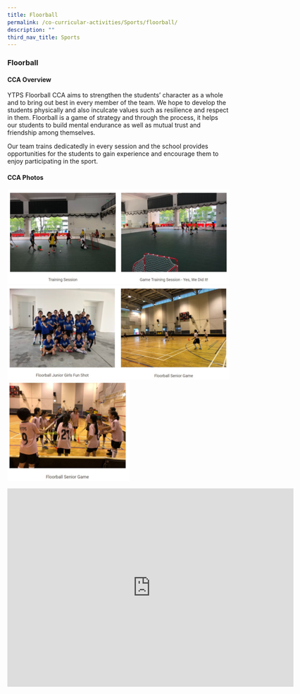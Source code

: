 ```yaml
---
title: Floorball
permalink: /co-curricular-activities/Sports/floorball/
description: ""
third_nav_title: Sports
---
```

### Floorball

#### CCA Overview

YTPS Floorball CCA aims to strengthen the students’ character as a whole and to bring out best in every member of the team. We hope to develop the students physically and also inculcate values such as resilience and respect in them. Floorball is a game of strategy and through the process, it helps our students to build mental endurance as well as mutual trust and friendship among themselves.

Our team trains dedicatedly in every session and the school provides opportunities for the students to gain experience and encourage them to enjoy participating in the sport.

#### CCA Photos

![](/images/floorball%201.jpg)
![](/images/floorball%202.jpg)
<img style="width:55%" src="/images/floorball%203.jpg">
<iframe allowfullscreen="true" height="450" width="650" frameborder="0" src="https://docs.google.com/presentation/d/e/2PACX-1vS1-eiBBl6GZCiF-D9NDu84metvpTtjPPlDZ1CB1G_Z1BjNAX6WXjA4yL9vTe1jEgYojK5Z70BmsB6-/embed?start=false&amp;loop=false&amp;delayms=5000"></iframe>